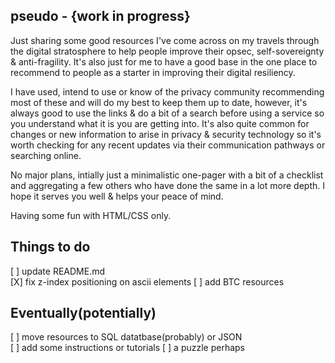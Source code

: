
## pseudo - {work in progress}

Just sharing some good resources I've come across on my travels through the digital stratosphere to help people improve their opsec, self-sovereignty & anti-fragility. It's also just for me to have a good base in the one place to recommend to people as a starter in improving their digital resiliency.

I have used, intend to use or know of the privacy community recommending most of these and will do my best to keep them up to date, however, it's always good to use the links & do a bit of a search before using a service so you understand what it is you are getting into. It's also quite common for changes or new information to arise in privacy & security technology so it's worth checking for any recent updates via their communication pathways or searching online.

No major plans, intially just a minimalistic one-pager with a bit of a checklist and aggregating a few others who have done the same in a lot more depth. I hope it serves you well & helps your peace of mind.

Having some fun with HTML/CSS only.


## Things to do

[ ] update README.md   
[X] fix z-index positioning on ascii elements
[ ] add BTC resources


## Eventually(potentially)

[ ] move resources to SQL datatbase(probably) or JSON  
[ ] add some instructions or tutorials
[ ] a puzzle perhaps
